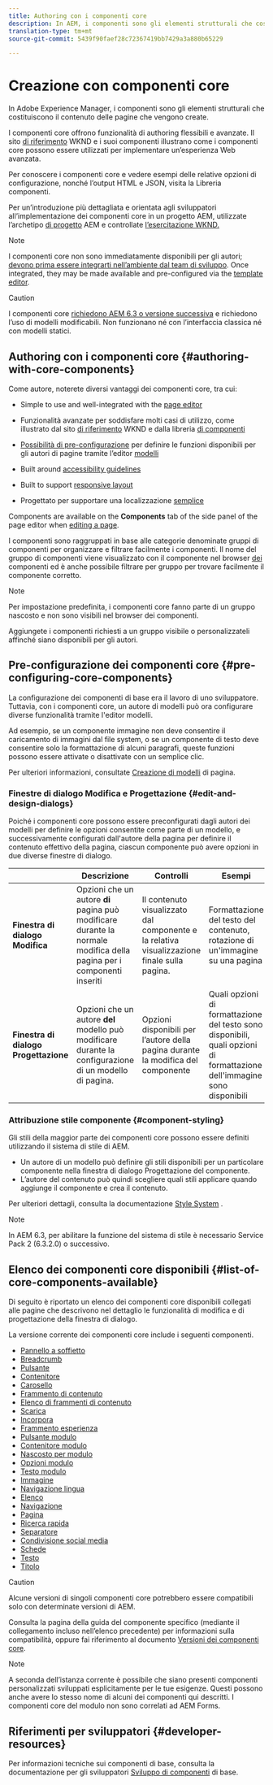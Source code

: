 ```yaml
---
title: Authoring con i componenti core
description: In AEM, i componenti sono gli elementi strutturali che costituiscono il contenuto delle pagine create. I componenti core offrono funzionalità di authoring flessibili e avanzate.
translation-type: tm+mt
source-git-commit: 5439f90faef28c72367419bb7429a3a880b65229

---
```



# Creazione con componenti core

In Adobe Experience Manager, i componenti sono gli elementi strutturali che costituiscono il contenuto delle pagine che vengono create.

I componenti core offrono funzionalità di authoring flessibili e avanzate. Il sito [di riferimento](https://wknd.site) WKND e i suoi componenti illustrano come i componenti core possono essere utilizzati per implementare un’esperienza Web avanzata.

Per conoscere i componenti core e vedere esempi delle relative opzioni di configurazione, nonché l’output HTML e JSON, visita la Libreria [](https://adobe.com/go/aem_cmp_library)componenti.

Per un’introduzione più dettagliata e orientata agli sviluppatori all’implementazione dei componenti core in un progetto AEM, utilizzate l’archetipo [di progetto](overview.md) AEM e controllate [l’esercitazione WKND.](https://docs.adobe.com/content/help/en/experience-manager-learn/getting-started-wknd-tutorial-develop/overview.html)

>[!NOTE]
>
>I componenti core non sono immediatamente disponibili per gli autori; [devono prima essere integrarti nell’ambiente dal team di sviluppo](using.md). Once integrated, they may be made available and pre-configured via the [template editor](https://docs.adobe.com/content/help/en/experience-manager-cloud-service/sites/authoring/features/templates.html).

>[!CAUTION]
>
>I componenti core [richiedono AEM 6.3 o versione successiva](versions.md) e richiedono l’uso di modelli [](https://docs.adobe.com/content/help/en/experience-manager-cloud-service/sites/authoring/features/templates.html)modificabili. Non funzionano né con l’interfaccia classica né con modelli statici.

## Authoring con i componenti core {#authoring-with-core-components}

Come autore, noterete diversi vantaggi dei componenti core, tra cui:

* Simple to use and well-integrated with the [page editor](https://docs.adobe.com/content/help/en/experience-manager-cloud-service/sites/authoring/fundamentals/editing-content.html)

* Funzionalità avanzate per soddisfare molti casi di utilizzo, come illustrato dal sito [di riferimento](https://wknd.site) WKND e dalla libreria [di componenti](https://adobe.com/go/aem_cmp_library)

* [Possibilità di pre-configurazione](#pre-configuring-core-components) per definire le funzioni disponibili per gli autori di pagine tramite l’editor [modelli](https://docs.adobe.com/content/help/en/experience-manager-cloud-service/sites/authoring/features/templates.html)

* Built around [accessibility guidelines](https://docs.adobe.com/content/help/en/experience-manager-cloud-service/sites/authoring/fundamentals/accessible-content.html)

* Built to support [responsive layout](https://docs.adobe.com/content/help/en/experience-manager-cloud-service/sites/authoring/features/responsive-layout.html)

* Progettato per supportare una localizzazione [semplice](localization.md)

Components are available on the **Components** tab of the side panel of the page editor when [editing a page](https://docs.adobe.com/content/help/en/experience-manager-cloud-service/sites/authoring/fundamentals/editing-content.html).

I componenti sono raggruppati in base alle categorie denominate gruppi di componenti per organizzare e filtrare facilmente i componenti. Il nome del gruppo di componenti viene visualizzato con il componente nel browser [dei](https://docs.adobe.com/content/help/en/experience-manager-cloud-service/sites/authoring/fundamentals/editing-content.html) componenti ed è anche possibile filtrare per gruppo per trovare facilmente il componente corretto.

>[!NOTE]
>
>Per impostazione predefinita, i componenti core fanno parte di un gruppo nascosto e non sono visibili nel browser dei componenti.
>
>Aggiungete i componenti richiesti a un gruppo visibile o personalizzateli affinché siano disponibili per gli autori.

## Pre-configurazione dei componenti core {#pre-configuring-core-components}

La configurazione dei componenti di base era il lavoro di uno sviluppatore. Tuttavia, con i componenti core, un autore di modelli può ora configurare diverse funzionalità tramite l&#39;editor modelli.

Ad esempio, se un componente immagine non deve consentire il caricamento di immagini dal file system, o se un componente di testo deve consentire solo la formattazione di alcuni paragrafi, queste funzioni possono essere attivate o disattivate con un semplice clic.

Per ulteriori informazioni, consultate [Creazione di modelli](https://docs.adobe.com/content/help/en/experience-manager-cloud-service/sites/authoring/features/templates.html) di pagina.

### Finestre di dialogo Modifica e Progettazione {#edit-and-design-dialogs}

Poiché i componenti core possono essere preconfigurati dagli autori dei modelli per definire le opzioni consentite come parte di un modello, e successivamente configurati dall&#39;autore della pagina per definire il contenuto effettivo della pagina, ciascun componente può avere opzioni in due diverse finestre di dialogo.

|  | Descrizione | Controlli | Esempi |
|--- |--- |--- |--- |
| **Finestra di dialogo Modifica** | Opzioni che un autore **di** pagina può modificare durante la normale modifica della pagina per i componenti inseriti | Il contenuto visualizzato dal componente e la relativa visualizzazione finale sulla pagina. | Formattazione del testo del contenuto, rotazione di un&#39;immagine su una pagina |
| **Finestra di dialogo Progettazione** | Opzioni che un autore **del** modello può modificare durante la configurazione di un modello di pagina. | Opzioni disponibili per l’autore della pagina durante la modifica del componente | Quali opzioni di formattazione del testo sono disponibili, quali opzioni di formattazione dell&#39;immagine sono disponibili |

### Attribuzione stile componente {#component-styling}

Gli stili della maggior parte dei componenti core possono essere definiti utilizzando il sistema di stile di AEM.

* Un autore di un modello può definire gli stili disponibili per un particolare componente nella finestra di dialogo Progettazione del componente.
* L’autore del contenuto può quindi scegliere quali stili applicare quando aggiunge il componente e crea il contenuto.

Per ulteriori dettagli, consulta la documentazione [Style System](https://docs.adobe.com/content/help/en/experience-manager-cloud-service/sites/authoring/features/style-system.html) .

>[!NOTE]
>
>In AEM 6.3, per abilitare la funzione del sistema di stile è necessario Service Pack 2 (6.3.2.0) o successivo.

## Elenco dei componenti core disponibili {#list-of-core-components-available}

Di seguito è riportato un elenco dei componenti core disponibili collegati alle pagine che descrivono nel dettaglio le funzionalità di modifica e di progettazione della finestra di dialogo.

La versione corrente dei componenti core include i seguenti componenti.

* [Pannello a soffietto](accordion.md)
* [Breadcrumb](breadcrumb.md)
* [Pulsante](button.md)
* [Contenitore](container.md)
* [Carosello](carousel.md)
* [Frammento di contenuto](content-fragment-component.md)
* [Elenco di frammenti di contenuto](content-fragment-list.md)
* [Scarica](download.md)
* [Incorpora](embed.md)
* [Frammento esperienza](experience-fragment.md)
* [Pulsante modulo](form-button.md)
* [Contenitore modulo](form-container.md)
* [Nascosto per modulo](form-hidden.md)
* [Opzioni modulo](form-options.md)
* [Testo modulo](form-text.md)
* [Immagine](image.md)
* [Navigazione lingua](language-navigation.md)
* [Elenco](list.md)
* [Navigazione](navigation.md)
* [Pagina](page.md)
* [Ricerca rapida](quick-search.md)
* [Separatore](separator.md)
* [Condivisione social media](sharing.md)
* [Schede](tabs.md)
* [Testo](text.md)
* [Titolo](title.md)

>[!CAUTION]
>
>Alcune versioni di singoli componenti core potrebbero essere compatibili solo con determinate versioni di AEM.
>
>Consulta la pagina della guida del componente specifico (mediante il collegamento incluso nell’elenco precedente) per informazioni sulla compatibilità, oppure fai riferimento al documento [Versioni dei componenti core](versions.md).

>[!NOTE]
>
>A seconda dell’istanza corrente è possibile che siano presenti componenti personalizzati sviluppati esplicitamente per le tue esigenze. Questi possono anche avere lo stesso nome di alcuni dei componenti qui descritti.
>I componenti core del modulo non sono correlati ad AEM Forms.

## Riferimenti per sviluppatori {#developer-resources}

Per informazioni tecniche sui componenti di base, consulta la documentazione per gli sviluppatori [Sviluppo di componenti](developing.md) di base.
